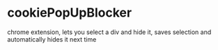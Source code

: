 # cookiePopUpBlocker
 chrome extension, lets you select a div and hide it, saves selection and automatically hides it next time

